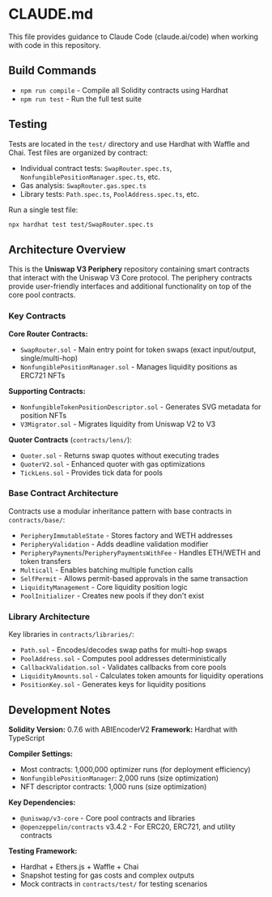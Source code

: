 # CLAUDE.md

This file provides guidance to Claude Code (claude.ai/code) when working with code in this repository.

## Build Commands

- `npm run compile` - Compile all Solidity contracts using Hardhat
- `npm run test` - Run the full test suite

## Testing

Tests are located in the `test/` directory and use Hardhat with Waffle and Chai. Test files are organized by contract:
- Individual contract tests: `SwapRouter.spec.ts`, `NonfungiblePositionManager.spec.ts`, etc.
- Gas analysis: `SwapRouter.gas.spec.ts`
- Library tests: `Path.spec.ts`, `PoolAddress.spec.ts`, etc.

Run a single test file:
```bash
npx hardhat test test/SwapRouter.spec.ts
```

## Architecture Overview

This is the **Uniswap V3 Periphery** repository containing smart contracts that interact with the Uniswap V3 Core protocol. The periphery contracts provide user-friendly interfaces and additional functionality on top of the core pool contracts.

### Key Contracts

**Core Router Contracts:**
- `SwapRouter.sol` - Main entry point for token swaps (exact input/output, single/multi-hop)
- `NonfungiblePositionManager.sol` - Manages liquidity positions as ERC721 NFTs

**Supporting Contracts:**
- `NonfungibleTokenPositionDescriptor.sol` - Generates SVG metadata for position NFTs
- `V3Migrator.sol` - Migrates liquidity from Uniswap V2 to V3

**Quoter Contracts** (`contracts/lens/`):
- `Quoter.sol` - Returns swap quotes without executing trades
- `QuoterV2.sol` - Enhanced quoter with gas optimizations
- `TickLens.sol` - Provides tick data for pools

### Base Contract Architecture

Contracts use a modular inheritance pattern with base contracts in `contracts/base/`:

- `PeripheryImmutableState` - Stores factory and WETH addresses
- `PeripheryValidation` - Adds deadline validation modifier
- `PeripheryPayments`/`PeripheryPaymentsWithFee` - Handles ETH/WETH and token transfers
- `Multicall` - Enables batching multiple function calls
- `SelfPermit` - Allows permit-based approvals in the same transaction
- `LiquidityManagement` - Core liquidity position logic
- `PoolInitializer` - Creates new pools if they don't exist

### Library Architecture

Key libraries in `contracts/libraries/`:
- `Path.sol` - Encodes/decodes swap paths for multi-hop swaps
- `PoolAddress.sol` - Computes pool addresses deterministically
- `CallbackValidation.sol` - Validates callbacks from core pools
- `LiquidityAmounts.sol` - Calculates token amounts for liquidity operations
- `PositionKey.sol` - Generates keys for liquidity positions

## Development Notes

**Solidity Version:** 0.7.6 with ABIEncoderV2
**Framework:** Hardhat with TypeScript

**Compiler Settings:**
- Most contracts: 1,000,000 optimizer runs (for deployment efficiency)
- `NonfungiblePositionManager`: 2,000 runs (size optimization)
- NFT descriptor contracts: 1,000 runs (size optimization)

**Key Dependencies:**
- `@uniswap/v3-core` - Core pool contracts and libraries
- `@openzeppelin/contracts` v3.4.2 - For ERC20, ERC721, and utility contracts

**Testing Framework:**
- Hardhat + Ethers.js + Waffle + Chai
- Snapshot testing for gas costs and complex outputs
- Mock contracts in `contracts/test/` for testing scenarios